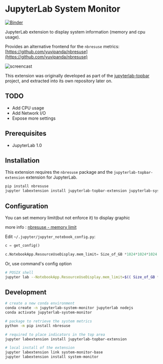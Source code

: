 # JupyterLab System Monitor

[![Binder](https://mybinder.org/badge_logo.svg)](https://mybinder.org/v2/gh/jtpio/jupyterlab-system-monitor/stable?urlpath=lab)

JupyterLab extension to display system information (memory and cpu usage).

Provides an alternative frontend for the `nbresuse` metrics: [https://github.com/yuvipanda/nbresuse](https://github.com/yuvipanda/nbresuse)

![screencast](./doc/screencast.gif)

This extension was originally developed as part of the [jupyterlab-topbar](https://github.com/jtpio/jupyterlab-topbar) project, and extracted into its own repository later on.

## TODO

- Add CPU usage
- Add Network I/O
- Expose more settings

## Prerequisites

- JupyterLab 1.0

## Installation

This extension requires the `nbresuse` package and the `jupyterlab-topbar-extension` extension for JupyterLab.

```bash
pip install nbresuse
jupyter labextension install jupyterlab-topbar-extension jupyterlab-system-monitor
```

## Configuration

You can set memory limit(but not enforce it) to display graphic 

more info : [nbresuse - memory limit](https://github.com/yuvipanda/nbresuse#memory-limit)

Edit `~/.jupyter/jupyter_notebook_config.py`:

``` python
c = get_config()

c.NotebookApp.ResourceUseDisplay.mem_limit= Size_of_GB *1024*1024*1024
```

Or, use command's config option

```bash
# POSIX shell
jupyter lab --NotebookApp.ResourceUseDisplay.mem_limit=$(( Size_of_GB *1024*1024*1024))
```

## Development

```bash
# create a new conda environment
conda create -n jupyterlab-system-monitor jupyterlab nodejs
conda activate jupyterlab-system-monitor

# package to retrieve the system metrics
python -m pip install nbresuse

# required to place indicators in the top area
jupyter labextension install jupyterlab-topbar-extension

# local install of the extension
jupyter labextension link system-monitor-base
jupyter labextension install system-monitor
```
